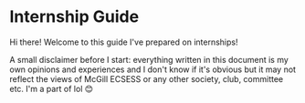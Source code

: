 # Internship Guide

Hi there! Welcome to this guide I've prepared on internships! 

A small disclaimer before I start: everything written in this document is my own opinions and experiences and I don't know if it's obvious but it may not reflect the views of McGill ECSESS or any other society, club, committee etc. I'm a part of lol :blush:



